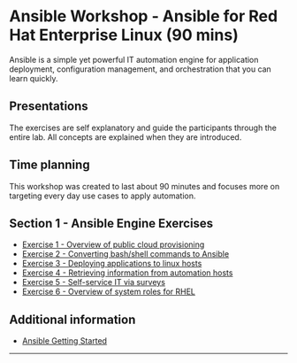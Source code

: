 # Ansible Workshop - Ansible for Red Hat Enterprise Linux (90 mins)

Ansible is a simple yet powerful IT automation engine for application deployment, configuration management, and orchestration that you can learn quickly.

## Presentations

The exercises are self explanatory and guide the participants through the entire lab. All concepts are explained when they are introduced.
## Time planning

This workshop was created to last about 90 minutes and focuses more on targeting every day use cases to apply automation.

## Section 1 - Ansible Engine Exercises

 - [Exercise 1 - Overview of public cloud provisioning](1.1-setup)
 - [Exercise 2 - Converting bash/shell commands to Ansible](1.2-adhoc)
 - [Exercise 3 - Deploying applications to linux hosts](1.3-playbook)
 - [Exercise 4 - Retrieving information from automation hosts](1.4-variables)
 - [Exercise 5 - Self-service IT via surveys](1.5-surveys)
 - [Exercise 6 - Overview of system roles for RHEL](1.6-system-roles)

## Additional information

 - [Ansible Getting Started](http://docs.ansible.com/ansible/latest/intro_getting_started.html)

---

